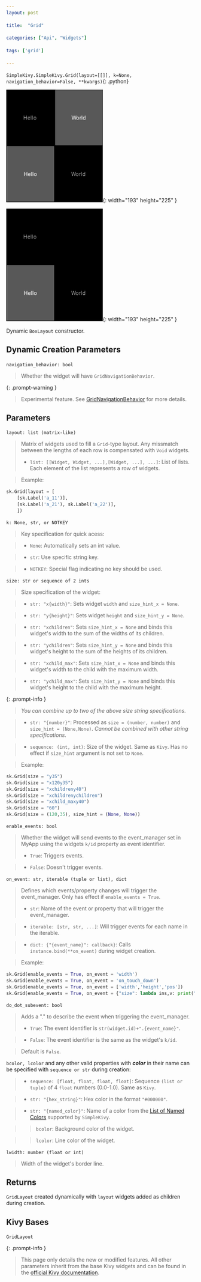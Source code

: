 ```yaml
---
layout: post

title:  "Grid"

categories: ["Api", "Widgets"]

tags: ['grid']

---
```

`SimpleKivy.SimpleKivy.Grid(layout=[[]], k=None, navigation_behavior=False, **kwargs)`{: .python}


![Grid.png](assets/img/docs/Grid.png){: width="193" height="225" }

![Grid.2.png](assets/img/docs/Grid.2.png){: width="193" height="225" }


Dynamic `BoxLayout` constructor.

## Dynamic Creation Parameters


`navigation_behavior: bool`

> Whether the widget will have `GridNavigationBehavior`.

{: .prompt-warning }

> Experimental feature. See [GridNavigationBehavior](/posts/gridnavigationbehavior) for more details.


## Parameters


`layout: list (matrix-like)`

> Matrix of widgets used to fill a `Grid`-type layout. Any missmatch between the lengths of each row is compensated with `Void` widgets.
> - `list: [[Widget, Widget, ...],[Widget, ...], ...]`: List of lists. Each element of the list represents a row of widgets.


> Example:

```py
sk.Grid(layout = [
    [sk.Label('a_11')],
    [sk.Label('a_21'), sk.Label('a_22')],
    ])
```



`k: None, str, or NOTKEY`

> Key specification for quick acess:

> - `None`: Automatically sets an int value.

> - `str`: Use specific string key.

> - `NOTKEY`: Special flag indicating no key should be used.


`size: str or sequence of 2 ints`

> Size specification of the widget:


> - `str: "x{width}"`: Sets widget `width` and `size_hint_x = None`.

> - `str: "y{height}"`: Sets widget `height` and `size_hint_y = None`.

> - `str: "xchildren"`: Sets `size_hint_x = None` and binds this widget's width to the sum of the widths of its children.

> - `str: "ychildren"`: Sets `size_hint_y = None` and binds this widget's height to the sum of the heights of its children.

> - `str: "xchild_max"`: Sets `size_hint_x = None` and binds this widget's width to the child with the maximum width.

> - `str: "ychild_max"`: Sets `size_hint_y = None` and binds this widget's height to the child with the maximum height.


{: .prompt-info }

> *You can combine up to two of the above size string specifications.*

> - `str: "{number}"`: Processed as `size = (number, number)` and `size_hint = (None,None)`. *Cannot be combined with other string specifications*.


> - `sequence: (int, int)`: Size of the widget. Same as `Kivy`. Has no effect if `size_hint` argument is not set to `None`.


> Example:

```py
sk.Grid(size = "y35")
sk.Grid(size = "x120y35")
sk.Grid(size = "xchildreny40")
sk.Grid(size = "xchildrenychildren")
sk.Grid(size = "xchild_maxy40")
sk.Grid(size = "60")
sk.Grid(size = (120,35), size_hint = (None, None))
```

`enable_events: bool`

> Whether the widget will send events to the event_manager set in MyApp using the widgets `k/id` property as event identifier.
> - `True`: Triggers events.

> - `False`: Doesn't trigger events.


`on_event: str, iterable (tuple or list), dict`

> Defines which events/property changes will trigger the event_manager. Only has effect if `enable_events = True`.
> - `str`: Name of the event or property that will trigger the event_manager.

> - `iterable: [str, str, ...]`: Will trigger events for each name in the iterable.

> - `dict: {"{event_name}": callback}`: Calls `instance.bind(**on_event)` during widget creation.


> Example:

```py
sk.Grid(enable_events = True, on_event = 'width')
sk.Grid(enable_events = True, on_event = 'on_touch_down')
sk.Grid(enable_events = True, on_event = ['width','height','pos'])
sk.Grid(enable_events = True, on_event = {"size": lambda ins,v: print("size =",v)})

```

`do_dot_subevent: bool`

> Adds a "." to describe the event when triggering the event_manager.
> - `True`: The event identifier is `str(widget.id)+".{event_name}"`.

> - `False`: The event identifier is the same as the widget's `k/id`.

> Default is `False`.



`bcolor, lcolor` and any other valid properties with ***color*** in their name can be specified with `sequence or str` during creation:

> - `sequence: [float, float, float, float]`: Sequence `(list or tuple)` of 4 `float` numbers (0.0-1.0). Same as `Kivy`.

> - `str: "{hex_string}"`: Hex color in the format `"#000000"`.

> - `str: "{named_color}"`: Name of a color from the [List of Named Colors](/posts/named_colors) supported by `SimpleKivy`.


>> `bcolor`: Background color of the widget.


>> `lcolor`: Line color of the widget.


`lwidth: number (float or int)`

> Width of the widget's border line.


## Returns

`GridLayout` created dynamically with `layout` widgets added as children during creation.

## Kivy Bases

`GridLayout`


{: .prompt-info }

> This page only details the new or modified features. All other parameters inherit from the base Kivy widgets and can be found in the [official Kivy documentation](https://kivy.org/doc/stable).

